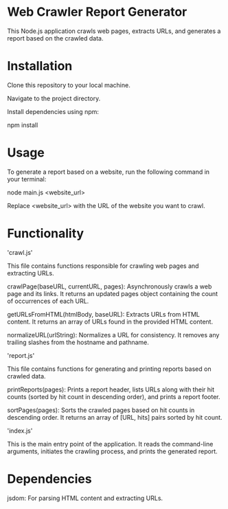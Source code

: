 # Web Crawler Report Generator
This Node.js application crawls web pages, extracts URLs, and generates a report based on the crawled data.

# Installation
Clone this repository to your local machine.

Navigate to the project directory.

Install dependencies using npm:

npm install 

# Usage
To generate a report based on a website, run the following command in your terminal:

node main.js <website_url>

Replace <website_url> with the URL of the website you want to crawl.

# Functionality
'crawl.js'

This file contains functions responsible for crawling web pages and extracting URLs.

crawlPage(baseURL, currentURL, pages): Asynchronously crawls a web page and its links. It returns an updated pages object containing the count of occurrences of each URL.

getURLsFromHTML(htmlBody, baseURL): Extracts URLs from HTML content. It returns an array of URLs found in the provided HTML content.

normalizeURL(urlString): Normalizes a URL for consistency. It removes any trailing slashes from the hostname and pathname.

'report.js'

This file contains functions for generating and printing reports based on crawled data.

printReports(pages): Prints a report header, lists URLs along with their hit counts (sorted by hit count in descending order), and prints a report footer.

sortPages(pages): Sorts the crawled pages based on hit counts in descending order. It returns an array of [URL, hits] pairs sorted by hit count.

'index.js'

This is the main entry point of the application. It reads the command-line arguments, initiates the crawling process, and prints the generated report.

# Dependencies

jsdom: For parsing HTML content and extracting URLs.



